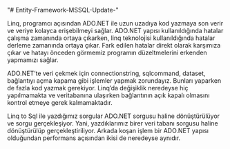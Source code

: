 "# Entity-Framework-MSSQL-Update-" 

Linq, programcı açısından ADO.NET ile uzun uzadıya kod yazmaya son verir ve veriye kolayca erişebilmeyi sağlar. ADO.NET yapısı kullanıldığında hatalar çalışma zamanında ortaya çıkarken, linq teknolojisi kullanıldığında hatalar derleme zamanında ortaya çıkar. Fark edilen hatalar direkt olarak karşımıza çıkar ve hatayı önceden görmemiz programın düzeltmelerini erkenden yapmamızı sağlar.

ADO.NET’te veri çekmek için connectionstring, sqlcommand, dataset, bağlantıyı açma kapama gibi işlemler yapmak zorundayız. Bunları yaparken de fazla kod yazmak gerekiyor. Linq’da değişiklik neredeyse hiç yapılmamakta ve veritabanına ulaşırken bağlantının açık kapalı olmasını kontrol etmeye gerek kalmamaktadır.

Linq to Sql ile yazdığımız sorgular ADO.NET sorgusu haline dönüştürülüyor ve sorgu gerçekleşiyor. Yani, yazdıklarımız birer veri tabanı sorgusu haline dönüştürülüp gerçekleştiriliyor. Arkada koşan işlem bir ADO.NET yapısı olduğundan performans açısından ikisi de neredeyse aynıdır.

